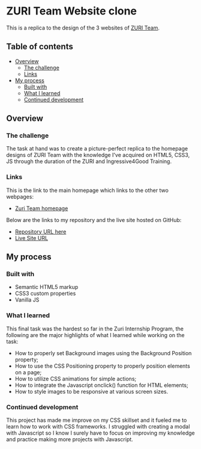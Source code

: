 # ZURI Team Website clone

This is a replica to the design of the 3 websites of [ZURI Team](https://zuri.team/).

## Table of contents

- [Overview](#overview)
  - [The challenge](#the-challenge)
  - [Links](#links)
- [My process](#my-process)
  - [Built with](#built-with)
  - [What I learned](#what-i-learned)
  - [Continued development](#continued-development)


## Overview

### The challenge

The task at hand was to create a picture-perfect replica to the homepage designs of ZURI Team with the knowledge I've acquired on HTML5, CSS3, JS through the duration of the ZURI and Ingressive4Good Training.


### Links
This is the link to the main homepage which links to the other two webpages:
- [Zuri Team homepage](https://zuri.team/)

Below are the links to my repository and the live site hosted on GitHub:
- [Repository URL here](https://github.com/Oyinade3/ZURI-website-clone)
- [Live Site URL](https://oyinade3.github.io/ZURI-website-clone/)

## My process

### Built with

- Semantic HTML5 markup
- CSS3 custom properties
- Vanilla JS

### What I learned

This final task was the hardest so far in the Zuri Internship Program, the following are the major highlights of what I learned while working on the task:
- How to properly set Background images using the Background Position property;
- How to use the CSS Positioning property to properly position elements on a page;
- How to utilize CSS animations for simple actions;
- How to integrate the Javascript onclick() function for HTML elements;
- How to style images to be responsive at various screen sizes.


### Continued development

This project has made me improve on my CSS skillset and it fueled me to learn how to work with CSS frameworks.
I struggled with creating a modal with Javascript so I know I surely have to focus on improving my knowledge and practice making more projects with Javascript. 


